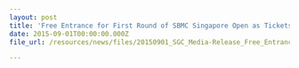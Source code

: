 ```yaml
---
layout: post
title: 'Free Entrance for First Round of SBMC Singapore Open as Tickets Go On Sale on The New Official Site'
date: 2015-09-01T00:00:00.000Z
file_url: /resources/news/files/20150901_SGC_Media-Release_Free_Entrance_for_First_Round_of_SMBC_Singapore_Open_2016.pdf

---
```

